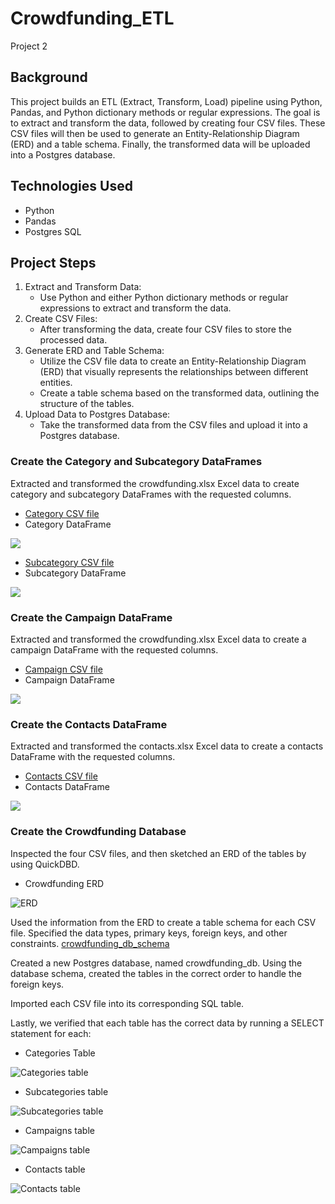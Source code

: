 # Crowdfunding_ETL
Project 2

## Background
This project builds an ETL (Extract, Transform, Load) pipeline using Python, Pandas, and Python dictionary methods or regular expressions. The goal is to extract and transform the data, followed by creating four CSV files. These CSV files will then be used to generate an Entity-Relationship Diagram (ERD) and a table schema. Finally, the transformed data will be uploaded into a Postgres database.

## Technologies Used
- Python
- Pandas
- Postgres SQL

## Project Steps

1. Extract and Transform Data:
   - Use Python and either Python dictionary methods or regular expressions to extract and transform the data.
2. Create CSV Files:
   - After transforming the data, create four CSV files to store the processed data.
3. Generate ERD and Table Schema:
   - Utilize the CSV file data to create an Entity-Relationship Diagram (ERD) that visually represents the relationships between different entities.
   - Create a table schema based on the transformed data, outlining the structure of the tables.
4. Upload Data to Postgres Database:
   - Take the transformed data from the CSV files and upload it into a Postgres database.


### Create the Category and Subcategory DataFrames
Extracted and transformed the crowdfunding.xlsx Excel data to create category and subcategory DataFrames with the requested columns.
* [Category CSV file](Resources/category.csv)
* Category DataFrame

![](Images/category_df.png)

* [Subcategory CSV file](Resources/subcategory.csv)
* Subcategory DataFrame

![](Images/subcategory_df.png)


### Create the Campaign DataFrame
Extracted and transformed the crowdfunding.xlsx Excel data to create a campaign DataFrame with the requested columns.
* [Campaign CSV file](Resources/campaign.csv)
* Campaign DataFrame

![](Images/campaign_df.png)

### Create the Contacts DataFrame
Extracted and transformed the contacts.xlsx Excel data to create a contacts DataFrame with the requested columns.
* [Contacts CSV file](Resources/contacts.csv)
* Contacts DataFrame

![](Images/contacts_df.png)

### Create the Crowdfunding Database
Inspected the four CSV files, and then sketched an ERD of the tables by using QuickDBD.
* Crowdfunding ERD

![ERD](Images/QuickDBD-ERD%20diagram.png)

Used the information from the ERD to create a table schema for each CSV file. Specified the data types, primary keys, foreign keys, and other constraints.
[crowdfunding_db_schema](crowdfunding_db_schema.sql)

Created a new Postgres database, named crowdfunding_db. Using the database schema, created the tables in the correct order to handle the foreign keys. 

Imported each CSV file into its corresponding SQL table.

Lastly, we verified that each table has the correct data by running a SELECT statement for each:
* Categories Table

 ![Categories table](Images/categories.png)

* Subcategories table

![Subcategories table](Images/subcategories.png)

* Campaigns table

![Campaigns table](Images/campaigns.png)

* Contacts table

![Contacts table](Images/contacts.png)

